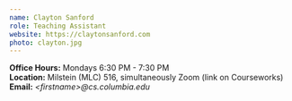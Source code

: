```yaml
---
name: Clayton Sanford
role: Teaching Assistant
website: https://claytonsanford.com
photo: clayton.jpg
---
```


**Office Hours:** Mondays 6:30 PM - 7:30 PM  
**Location:** Milstein (MLC) 516, simultaneously Zoom (link on Courseworks)  
**Email:** *\<firstname\>@cs.columbia.edu*
